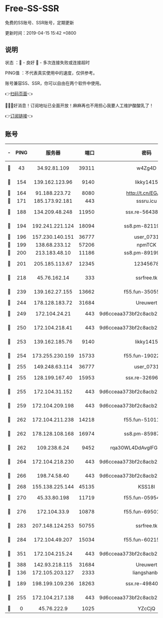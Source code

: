 # Free-SS-SSR

免费的SS账号、SSR账号，定期更新

更新时间：2019-04-15 15:42 +0800

## 说明

状态     ：🙂 - 良好 🙁 - 多次连接失败或连接超时

PING值   ：不代表真实使用中的速度，仅供参考。

账号兼容SS、SSR，你可以自由在两个软件中使用。

👉[扫码页面](https://liesauer.github.io/Free-SS-SSR/)👈

🎉🎉🎉好消息！订阅地址已全面开放！麻麻再也不用担心我要人工维护酸酸乳了！

👉[订阅链接](https://www.liesauer.net/yogurt/subscribe?ACCESS_TOKEN=DAYxR3mMaZAsaqUb)👈

## 账号

|-|PING|服务器|端口|密码|加密方式|区域|
|:----:|:----:|:-----:|-----:|:----:|:----:|:----:|
|🙂|43|34.92.81.109|39311|w4Zg4D|chacha20-ietf|US|
|🙂|154|139.162.123.96|9140|likky1415|aes-256-cfb|JP|
|🙂|164|91.188.223.72|8080|http://t.cn/EGJIyrl|rc4-md5|RU|
|🙂|171|185.173.92.181|443|sssru.icu|rc4-md5|RU|
|🙂|188|134.209.48.248|11950|ssx.re-56438346|aes-256-cfb|US|
|🙂|194|192.241.221.124|18094|ss8.pm-82119585|aes-256-cfb|US|
|🙂|196|157.230.140.151|36777|user_0731|chacha20|US|
|🙂|199|138.68.233.12|57206|npmTCK|rc4-md5|US|
|🙂|200|213.183.48.10|11186|ss8.pm-89199615|rc4-md5|RU|
|🙂|201|205.185.113.67|12345|12345678|aes-256-cfb|US|
|🙂|218|45.76.162.14|333|ssrfree.tk|aes-256-cfb|SG|
|🙂|239|139.162.27.155|13662|f55.fun-35055769|aes-256-cfb|SG|
|🙂|244|178.128.183.72|31684|Ureuwert|chacha20|US|
|🙂|249|172.104.24.21|443|9d6cceaa373bf2c8acb22e60b6a58be6|aes-256-cfb|US|
|🙂|250|172.104.218.41|443|9d6cceaa373bf2c8acb22e60b6a58be6|aes-256-cfb|US|
|🙂|253|139.162.185.76|9140|likky1415|aes-256-cfb|DE|
|🙂|254|173.255.230.159|15733|f55.fun-19022604|aes-256-cfb|US|
|🙂|255|149.248.63.114|36777|user_0731|chacha20|CA|
|🙂|255|128.199.167.40|15953|ssx.re-32696553|aes-256-cfb|SG|
|🙂|255|172.104.31.152|443|9d6cceaa373bf2c8acb22e60b6a58be6|aes-256-cfb|US|
|🙂|259|172.104.209.198|443|9d6cceaa373bf2c8acb22e60b6a58be6|aes-256-cfb|US|
|🙂|262|172.104.211.238|14218|f55.fun-51011710|aes-256-cfb|US|
|🙂|262|178.128.108.168|16974|ss8.pm-85987760|aes-256-cfb|SG|
|🙂|262|109.238.6.24|9452|rqa30WL4DdAvgIFG6Fs3znzTa|aes-256-cfb|FR|
|🙂|264|172.104.218.230|443|9d6cceaa373bf2c8acb22e60b6a58be6|aes-256-cfb|US|
|🙂|266|198.74.58.40|443|9d6cceaa373bf2c8acb22e60b6a58be6|aes-256-cfb|US|
|🙂|268|155.138.225.144|45135|KSS18l|rc4-md5|US|
|🙂|270|45.33.80.198|11719|f55.fun-05954542|aes-256-cfb|US|
|🙂|276|172.104.33.9|10878|f55.fun-69501447|aes-256-cfb|SG|
|🙂|283|207.148.124.253|50755|ssrfree.tk|aes-256-cfb|SG|
|🙂|284|172.104.49.207|15034|f55.fun-60215083|aes-256-cfb|SG|
|🙂|351|172.104.215.24|443|9d6cceaa373bf2c8acb22e60b6a58be6|aes-256-cfb|US|
|🙂|388|142.93.218.115|31684|Ureuwert|chacha20|IN|
|🙂|136|172.105.203.127|2333|liangshanbo|chacha20|JP|
|🙂|189|198.199.109.236|18263|ssx.re-49840183|aes-256-cfb|US|
|🙂|255|172.104.217.138|443|9d6cceaa373bf2c8acb22e60b6a58be6|aes-256-cfb|US|
|🙁|0|45.76.222.9|1025|YZcCjQ|rc4-md5|JP|

